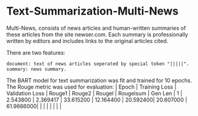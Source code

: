 # Text-Summarization-Multi-News

Multi-News, consists of news articles and human-written summaries of these articles from the site newser.com. Each summary is professionally written by editors and includes links to the original articles cited.

There are two features:

    document: text of news articles seperated by special token "|||||".
    summary: news summary.

The BART model for text summarization was fit and trained for 10 epochs.
The Rouge metric was used for evaluation:
| Epoch    | Training Loss | Validation Loss | Rouge1    |   Rouge2 |  Rougel | Rougelsum | Gen Len
| 1        | 2.543800      | 2.369417        | 33.615200 | 12.164400 | 20.592400| 20.607000 | 61.9666000|
| |          |
|     | |        |
